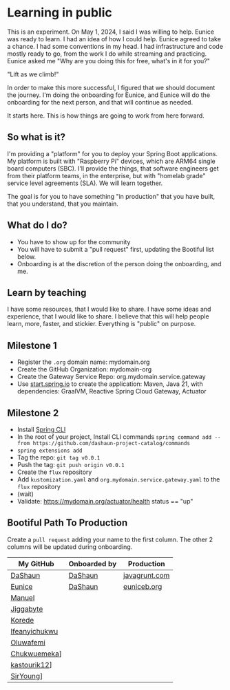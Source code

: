# Learning in public

This is an experiment.  On May 1, 2024, I said I was willing to help.  Eunice was ready to learn.
I had an idea of how I could help.  Eunice agreed to take a chance.
I had some conventions in my head. I had infrastructure and code mostly ready to go, from the work I do while streaming and practicing.
Eunice asked me "Why are you doing this for free, what's in it for you?"

"Lift as we climb!"

In order to make this more successful, I figured that we should document the journey.
I'm doing the onboarding for Eunice, and Eunice will do the onboarding for the next person, and that will continue as needed.

It starts here. This is how things are going to work from here forward.

## So what is it?

I'm providing a "platform" for you to deploy your Spring Boot applications.
My platform is built with "Raspberry Pi" devices, which are ARM64 single board computers (SBC).
I'll provide the things, that software engineers get from their platform teams, in the enterprise, but with "homelab grade" service level agreements (SLA).
We will learn together.

The goal is for you to have something "in production" that you have built, that you understand, that you maintain.

## What do I do?

- You have to show up for the community
- You will have to submit a "pull request" first, updating the Bootiful list below.
- Onboarding is at the discretion of the person doing the onboarding, and me.

## Learn by teaching

I have some resources, that I would like to share. I have some ideas and experience, that I would like to share. I believe that this will help people learn, more, faster, and stickier.
Everything is "public" on purpose.

## Milestone 1

- Register the `.org` domain name: mydomain.org
- Create the GitHub Organization: mydomain-org
- Create the Gateway Service Repo: org.mydomain.service.gateway
- Use [start.spring.io](https://start.spring.io) to create the application: Maven, Java 21, with dependencies: GraalVM, Reactive Spring Cloud Gateway, Actuator

## Milestone 2
- Install [Spring CLI](https://docs.spring.io/spring-cli/reference/installation.html)
- In the root of your project, Install CLI commands `spring command add --from https://github.com/dashaun-project-catalog/commands`
- `spring extensions add`
- Tag the repo: `git tag v0.0.1`
- Push the tag: `git push origin v0.0.1`
- Create the `flux` repository
- Add `kustomization.yaml` and `org.mydomain.service.gateway.yaml` to the `flux` repository
- (wait)
- Validate: https://mydomain.org/actuator/health status == "up"

## Bootiful Path To Production

Create a `pull request` adding your name to the first column.
The other 2 columns will be updated during onboarding.

| My GitHub | Onboarded by | Production |
|-----------| ------------ | ---------- |
| [DaShaun](https://github.com/dashaun) | [DaShaun](https://github.com/dashaun) | [javagrunt.com](https://javagrunt.com) |
| [Eunice](https://github.com/eunix56) | [DaShaun](https://github.com/dashaun) | [euniceb.org](https://euniceb.org) |
| [Manuel](https://github.com/manuelinfosec) | 
| [Jiggabyte](https://github.com/jiggabyte) | 
| [Korede](https://github.com/Kordedekehine) |
| [Ifeanyichukwu](https://github.com/ifeanyichukwuOtiwa-sports)|
| [Oluwafemi](https://github.com/Oluwafemijohn1)|
| [Chukwuemeka](https://github.com/Charlyco)]
| [kastourik12](https://github.com/kastourik12)]
| [SirYoung](https://github.com/sirYoung07)]


